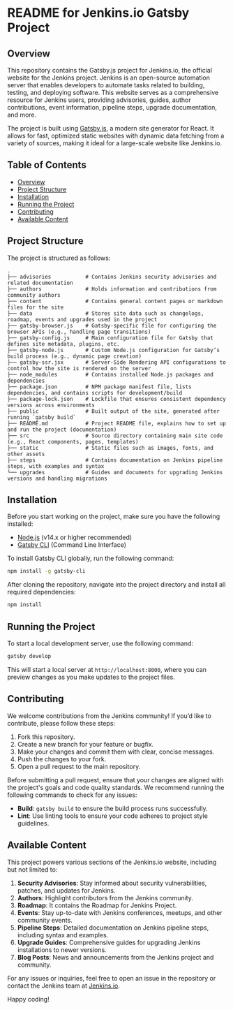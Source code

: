 # README for Jenkins.io Gatsby Project

## Overview

This repository contains the Gatsby.js project for Jenkins.io, the official website for the Jenkins project. Jenkins is an open-source automation server that enables developers to automate tasks related to building, testing, and deploying software. This website serves as a comprehensive resource for Jenkins users, providing advisories, guides, author contributions, event information, pipeline steps, upgrade documentation, and more.

The project is built using [Gatsby.js](https://www.gatsbyjs.com/), a modern site generator for React. It allows for fast, optimized static websites with dynamic data fetching from a variety of sources, making it ideal for a large-scale website like Jenkins.io.

## Table of Contents

- [Overview](#overview)
- [Project Structure](#project-structure)
- [Installation](#installation)
- [Running the Project](#running-the-project)
- [Contributing](#contributing)
- [Available Content](#available-content)

## Project Structure

The project is structured as follows:

```
.
├── advisories           # Contains Jenkins security advisories and related documentation
├── authors              # Holds information and contributions from community authors
├── content              # Contains general content pages or markdown files for the site
├── data                 # Stores site data such as changelogs, roadmap, events and upgrades used in the project
├── gatsby-browser.js    # Gatsby-specific file for configuring the browser APIs (e.g., handling page transitions)
├── gatsby-config.js     # Main configuration file for Gatsby that defines site metadata, plugins, etc.
├── gatsby-node.js       # Custom Node.js configuration for Gatsby’s build process (e.g., dynamic page creation)
├── gatsby-ssr.jsx       # Server-Side Rendering API configurations to control how the site is rendered on the server
├── node_modules         # Contains installed Node.js packages and dependencies
├── package.json         # NPM package manifest file, lists dependencies, and contains scripts for development/build
├── package-lock.json    # Lockfile that ensures consistent dependency versions across environments
├── public               # Built output of the site, generated after running `gatsby build`
├── README.md            # Project README file, explains how to set up and run the project (documentation)
├── src                  # Source directory containing main site code (e.g., React components, pages, templates)
├── static               # Static files such as images, fonts, and other assets
├── steps                # Contains documentation on Jenkins pipeline steps, with examples and syntax
└── upgrades             # Guides and documents for upgrading Jenkins versions and handling migrations
```

## Installation

Before you start working on the project, make sure you have the following installed:

- [Node.js](https://nodejs.org/) (v14.x or higher recommended)
- [Gatsby CLI](https://www.gatsbyjs.com/docs/reference/gatsby-cli/) (Command Line Interface)

To install Gatsby CLI globally, run the following command:

```bash
npm install -g gatsby-cli
```

After cloning the repository, navigate into the project directory and install all required dependencies:

```bash
npm install
```

## Running the Project

To start a local development server, use the following command:

```bash
gatsby develop
```

This will start a local server at `http://localhost:8000`, where you can preview changes as you make updates to the project files.

## Contributing

We welcome contributions from the Jenkins community! If you’d like to contribute, please follow these steps:

1. Fork this repository.
2. Create a new branch for your feature or bugfix.
3. Make your changes and commit them with clear, concise messages.
4. Push the changes to your fork.
5. Open a pull request to the main repository.

Before submitting a pull request, ensure that your changes are aligned with the project's goals and code quality standards. We recommend running the following commands to check for any issues:

- **Build**: `gatsby build` to ensure the build process runs successfully.
- **Lint**: Use linting tools to ensure your code adheres to project style guidelines.

## Available Content

This project powers various sections of the Jenkins.io website, including but not limited to:

1. **Security Advisories**: Stay informed about security vulnerabilities, patches, and updates for Jenkins.
2. **Authors**: Highlight contributors from the Jenkins community.
2. **Roadmap**: It contains the Roadmap for Jenkins Project. 
3. **Events**: Stay up-to-date with Jenkins conferences, meetups, and other community events.
4. **Pipeline Steps**: Detailed documentation on Jenkins pipeline steps, including syntax and examples.
5. **Upgrade Guides**: Comprehensive guides for upgrading Jenkins installations to newer versions.
6. **Blog Posts**: News and announcements from the Jenkins project and community.


For any issues or inquiries, feel free to open an issue in the repository or contact the Jenkins team at [Jenkins.io](https://www.jenkins.io/participate/).

Happy coding!
